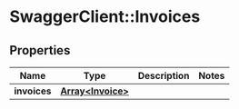 # SwaggerClient::Invoices

## Properties
Name | Type | Description | Notes
------------ | ------------- | ------------- | -------------
**invoices** | [**Array&lt;Invoice&gt;**](Invoice.md) |  | 


